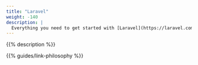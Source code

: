```yaml
---
title: "Laravel"
weight: -140
description: |
  Everything you need to get started with [Laravel](https://laravel.com/) on {{% vendor/name %}}.
---
```


{{% description %}}

{{% guides/link-philosophy %}}
